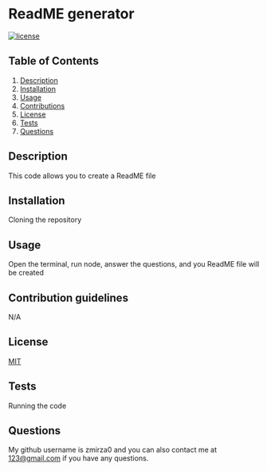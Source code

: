 # ReadME generator

  [![license](https://img.shields.io/badge/license-MIT-red)](./LICENSE)

  ## Table of Contents 
  1. [Description](#description)
  2. [Installation](#installation)
  3. [Usage](#usage)
  4. [Contributions](#contributions)
  5. [License](#license)
  6. [Tests](#tests)
  7. [Questions](#questions)







  ## Description
  This code allows you to create a ReadME file
   ## Installation
  Cloning the repository
   ## Usage
  Open the terminal, run node, answer the questions, and you ReadME file will be created
   ## Contribution guidelines 
  N/A
   ## License
  [MIT](https://opensource.org/licenses/MIT)
   ## Tests
  Running the code
   ## Questions
   My github username is zmirza0 and you can also contact me at 123@gmail.com if you have any questions.
